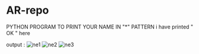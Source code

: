 # AR-repo
PYTHON PROGRAM TO PRINT YOUR NAME IN "*" PATTERN
i have printed " OK " here

output :
![ne1](https://github.com/ARahman24/AR-repo/assets/117717123/9767af98-2a24-4749-8181-79faecb11649)
![ne2](https://github.com/ARahman24/AR-repo/assets/117717123/a5ab33c5-48d2-44d1-b9de-466ea1e3b442)
![ne3](https://github.com/ARahman24/AR-repo/assets/117717123/5e27d5d2-08c7-433e-a62e-bd3b3c11aab3)
